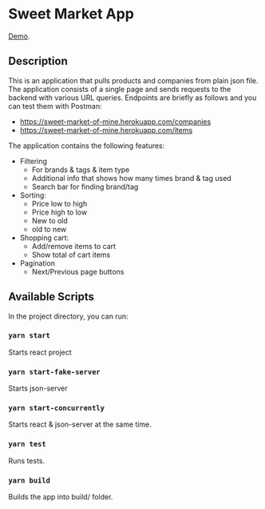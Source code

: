 # Sweet Market App

[Demo](http://sweet-market-of-mine.vercel.app/).

## Description

This is an application that pulls products and companies from plain json file.
The application consists of a single page and sends requests to the backend
with various URL queries. Endpoints are briefly as follows and you can test
them with Postman:

* https://sweet-market-of-mine.herokuapp.com/companies
* https://sweet-market-of-mine.herokuapp.com/items

The application contains the following features:
* Filtering
  - For brands & tags & item type
  - Additional info that shows how many times brand & tag used
  - Search bar for finding brand/tag
* Sorting:
  - Price low to high
  - Price high to low
  - New to old
  - old to new
* Shopping cart:
  - Add/remove items to cart
  - Show total of cart items
* Pagination
  - Next/Previous page buttons

## Available Scripts

In the project directory, you can run:

### `yarn start`

Starts react project

### `yarn start-fake-server`

Starts json-server

### `yarn start-concurrently`

Starts react & json-server at the same time.

### `yarn test`

Runs tests.

### `yarn build`

Builds the app into build/ folder.
